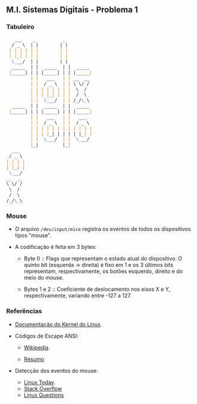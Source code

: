 ## M.I. Sistemas Digitais - Problema 1

### Tabuleiro

<!-- prettier-ignore-start -->
```markdown
   ___    _          _        
  / _ \  | |        | |       
 | | | | | |        | |       
 | |_| | | |        | |       
  \___/  | |        | |       
  _____  | |  _____  | |  _____  
 |_____| | | |_____| | | |_____| 
         | |   ___   | | __  __
         | |  / _ \  | | \ \/ /
         | | | | | | | |  \  / 
         | | | |_| | | |  /  \ 
         | |  \___/  | | /_/\_\
  _____  | |  _____  | |  _____  
 |_____| | | |_____| | | |_____| 
         | |   ___   | |   ___  
         | |  / _ \  | |  / _ \ 
         | | | | | | | | | | | |
         | | | |_| | | | | |_| |
         | |  \___/  | |  \___/ 
         |_|         |_|        
  ___  
 / _ \ 
| | | |
| |_| |
 \___/ 
__  __ 
\ \/ / 
 \  /  
 /  \  
/_/\_\ 
```
<!-- prettier-ignore-end -->

### Mouse

- O arquivo `/dev/input/mice` registra os eventos de todos os dispositivos tipos "mouse".

- A codificação é feita em 3 bytes:

  - Byte 0 :: Flags que representam o estado atual do dispositivo. O quinto bit (esquerda → direita) é
    fixo em 1 e os 3 últimos bits representam, respectivamente, os botões esquerdo, direito e do meio
    do mouse.

  - Bytes 1 e 2 :: Coeficiente de deslocamento nos eixos X e Y, respectivamente, variando entre -127 a 127.

### Referências

- [Documentação do Kernel do Linux][linux-kernel-docs].

- Códigos de Escape ANSI:

  - [Wikipedia][ansi-escape-code-wiki].

  - [Resumo][ansi-escape-code-gist]

- Detecção dos eventos do mouse:

  - [Linux Today][mouse-linux-today].
  - [Stack Overflow][mouse-stack-overflow]
  - [Linux Questions][mouse-linux-questions]

<!-- prettier-ignore-start -->

<!-- NOTE: Links... -->

[linux-kernel-docs]: https://www.kernel.org/doc/html/v4.12/index.html

[ansi-escape-code-wiki]: https://en.wikipedia.org/wiki/ANSI_escape_code
[ansi-escape-code-gist]: https://gist.github.com/fnky/458719343aabd01cfb17a3a4f7296797

[mouse-linux-today]: https://www.linuxtoday.com/blog/linux-mouse-drivers/
[mouse-stack-overflow]: https://stackoverflow.com/questions/20595716/control-mouse-by-writing-to-dev-input-mice
[mouse-linux-questions]: https://www.linuxquestions.org/questions/linux-hardware-18/reading-mouse-movement-451908/

<!-- prettier-ignore-end -->
